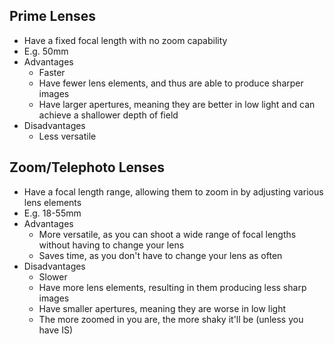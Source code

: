 ## Prime Lenses

- Have a fixed focal length with no zoom capability
- E.g. 50mm
- Advantages
	- Faster
	- Have fewer lens elements, and thus are able to produce sharper images
	- Have larger apertures, meaning they are better in low light and can achieve a shallower depth of field
- Disadvantages
	- Less versatile

## Zoom/Telephoto Lenses 

- Have a focal length range, allowing them to zoom in by adjusting various lens elements 
- E.g. 18-55mm
- Advantages
	- More versatile, as you can shoot a wide range of focal lengths without having to change your lens
	- Saves time, as you don't have to change your lens as often
- Disadvantages
	- Slower
	- Have more lens elements, resulting in them producing less sharp images
	- Have smaller apertures, meaning they are worse in low light
	- The more zoomed in you are, the more shaky it'll be (unless you have IS)